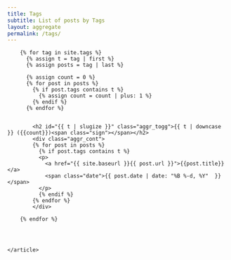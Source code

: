 ```yaml
---
title: Tags
subtitle: List of posts by Tags
layout: aggregate
permalink: /tags/
---
```


<section>
    <article class="list">


        {% for tag in site.tags %}
          {% assign t = tag | first %}
          {% assign posts = tag | last %}
          
          {% assign count = 0 %}
          {% for post in posts %}
            {% if post.tags contains t %}
              {% assign count = count | plus: 1 %}
            {% endif %}
          {% endfor %}
        

            <h2 id="{{ t | slugize }}" class="aggr_togg">{{ t | downcase }} ({{count}})<span class="sign"></span></h2>
            <div class="aggr_cont">
            {% for post in posts %}
              {% if post.tags contains t %}
              <p>
                <a href="{{ site.baseurl }}{{ post.url }}">{{post.title}}</a>
                <span class="date">{{ post.date | date: "%B %-d, %Y"  }}</span>
              </p>
              {% endif %}
            {% endfor %}
            </div>
            
        {% endfor %}




    </article>
</section>
